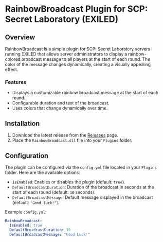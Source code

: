 # RainbowBroadcast Plugin for SCP: Secret Laboratory (EXILED)

## Overview

RainbowBroadcast is a simple plugin for SCP: Secret Laboratory servers running EXILED that allows server administrators to display a rainbow-colored broadcast message to all players at the start of each round. The color of the message changes dynamically, creating a visually appealing effect.

### Features

- Displays a customizable rainbow broadcast message at the start of each round.
- Configurable duration and text of the broadcast.
- Uses colors that change dynamically over time.

## Installation

1. Download the latest release from the [Releases](https://github.com/Mruczek2137/RainbowBroadcast/releases) page.
2. Place the `RainbowBroadcast.dll` file into your `Plugins` folder.

## Configuration

The plugin can be configured via the `config.yml` file located in your `Plugins` folder. Here are the available options:

- `IsEnabled`: Enables or disables the plugin (default: `true`).
- `DefaultBroadcastDuration`: Duration of the broadcast in seconds at the start of each round (default: `10` seconds).
- `DefaultBroadcastMessage`: Default message displayed in the broadcast (default: `"Good luck!"`).

Example `config.yml`:

```yaml
RainbowBroadcast:
  IsEnabled: true
  DefaultBroadcastDuration: 10
  DefaultBroadcastMessage: "Good Luck!"
